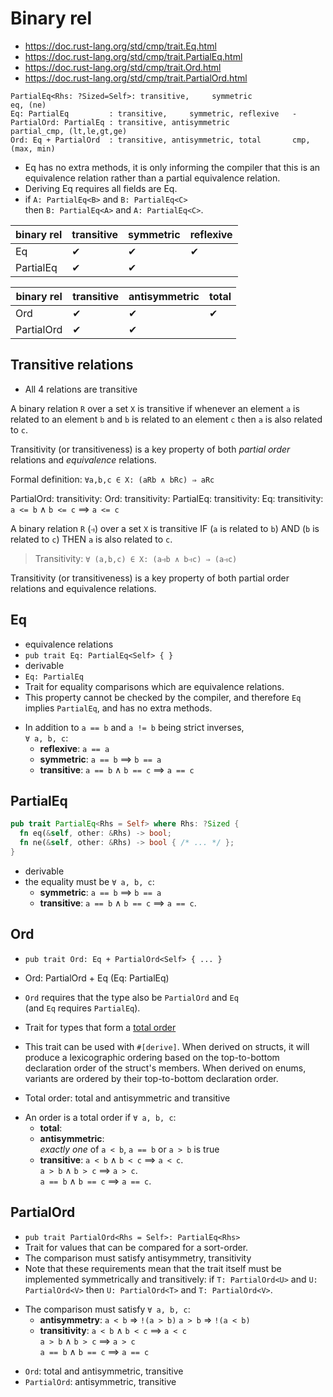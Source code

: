 # Binary rel

- https://doc.rust-lang.org/std/cmp/trait.Eq.html
- https://doc.rust-lang.org/std/cmp/trait.PartialEq.html
- https://doc.rust-lang.org/std/cmp/trait.Ord.html
- https://doc.rust-lang.org/std/cmp/trait.PartialOrd.html


```
PartialEq<Rhs: ?Sized=Self>: transitive,     symmetric              eq, (ne)
Eq: PartialEq         : transitive,     symmetric, reflexive   -
PartialOrd: PartialEq : transitive, antisymmetric              partial_cmp, (lt,le,gt,ge)
Ord: Eq + PartialOrd  : transitive, antisymmetric, total       cmp, (max, min)
```


- Eq has no extra methods, it is only informing the compiler that this is an 
  equivalence relation rather than a partial equivalence relation.
- Deriving Eq requires all fields are Eq.
- if   `A: PartialEq<B>` and `B: PartialEq<C>`   
  then `B: PartialEq<A>` and `A: PartialEq<C>`.


binary rel | transitive | symmetric | reflexive
-----------|------------|-----------|--------
Eq         | ✔         | ✔         | ✔
PartialEq  | ✔         | ✔


binary rel | transitive | antisymmetric | total
-----------|------------|---------------|------
Ord        | ✔         | ✔             | ✔
PartialOrd | ✔         | ✔             |



## Transitive relations
- All 4 relations are transitive

A binary relation `R` over a set `X` is transitive if whenever an element `a` is related to an element `b` and `b` is related to an element `c` then `a` is also related to `c`.

Transitivity (or transitiveness) is a key property of both _partial order_ relations and _equivalence_ relations.

Formal definition: `∀a,b,c ∈ X: (aRb ∧ bRc) ⇒ aRc`

PartialOrd: transitivity: 
       Ord: transitivity: 
 PartialEq: transitivity:
        Eq: transitivity: `a <= b` ∧ `b <= c` ⟹ `a <= c`




A binary relation `R` (`⥽`) over a set `X` is transitive
IF (`a` is related to `b`) AND (`b` is related to `c`)
THEN `a` is also related to `c`.

> Transitivity: `∀ (a,b,c) ∈ X: (a⥽b ∧ b⥽c) ⇒ (a⥽c)`

Transitivity (or transitiveness) is a key property of both partial order relations and equivalence relations.



## Eq
- equivalence relations
- `pub trait Eq: PartialEq<Self> { }`
- derivable
- `Eq: PartialEq`
- Trait for equality comparisons which are equivalence relations.
- This property cannot be checked by the compiler, and therefore `Eq` implies `PartialEq`, and has no extra methods.
* In addition to `a == b` and `a != b` being strict inverses,  
  `∀ a, b, c`:
  - **reflexive**: `a == a`
  - **symmetric**: `a == b` ⟹ `b == a`
  - **transitive**: `a == b` ∧ `b == c` ⟹ `a == c`



## PartialEq

```rust
pub trait PartialEq<Rhs = Self> where Rhs: ?Sized {
  fn eq(&self, other: &Rhs) -> bool;
  fn ne(&self, other: &Rhs) -> bool { /* ... */ };
}
```

- derivable
- the equality must be `∀ a, b, c`:
  - **symmetric**: `a == b` ⟹ `b == a`
  - **transitive**: `a == b` ∧ `b == c` ⟹ `a == c`.


## Ord
- `pub trait Ord: Eq + PartialOrd<Self> { ... }`
- Ord: PartialOrd + Eq 
  (Eq: PartialEq)


- `Ord` requires that the type also be `PartialOrd` and `Eq`   
  (and `Eq` requires `PartialEq`).
- Trait for types that form a [total order](www.wikipedia.com/en/Total_order)
- This trait can be used with `#[derive]`. When derived on structs, it will 
  produce a lexicographic ordering based on the top-to-bottom declaration order 
  of the struct's members. When derived on enums, variants are ordered by their 
  top-to-bottom declaration order.
- Total order: total and antisymmetric and transitive


* An order is a total order if `∀ a, b, c`:
  - __total__:   
  - __antisymmetric__:   
    *exactly one* of `a < b`, `a == b` or `a > b` is true
  - __transitive__: 
    `a < b` ∧ `b < c` ⟹ `a < c`.  
    `a > b` ∧ `b > c` ⟹ `a > c`.  
    `a == b` ∧ `b == c` ⟹ `a == c`.  


## PartialOrd
- `pub trait PartialOrd<Rhs = Self>: PartialEq<Rhs>`
- Trait for values that can be compared for a sort-order.
- The comparison must satisfy antisymmetry, transitivity
- Note that these requirements mean that the trait itself must be implemented 
  symmetrically and transitively: if `T: PartialOrd<U>` and `U: PartialOrd<V>` 
  then `U: PartialOrd<T>` and `T: PartialOrd<V>`.


* The comparison must satisfy `∀ a, b, c`:
  - __antisymmetry__:
    `a < b` => `!(a > b)`
    `a > b` => `!(a < b)`
  - __transitivity__: 
    `a < b` ∧ `b < c` ⟹ `a < c`   
    `a > b` ∧ `b > c` ⟹ `a > c`   
    `a == b` ∧ `b == c` ⟹ `a == c`   


- `Ord`: total and antisymmetric, transitive
- `PartialOrd`: antisymmetric, transitive



